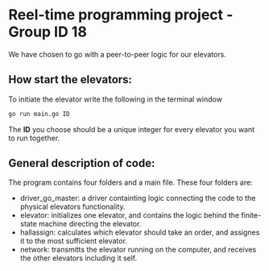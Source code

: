# Reel-time programming project - Group ID 18
We have chosen to go with a peer-to-peer logic for our elevators. <br/>

## How start the elevators:

To initiate the elevator write the following in the terminal window
```sh
go run main.go ID
```
The **ID** you choose should be a unique integer for every elevator you want to run together. <br/>

## General description of code:
The program contains four folders and a main file. These four folders are: <br/>
- driver_go_master: a driver containting logic connecting the code to the physical elevators functionality. <br/>
- elevator: initializes one elevator, and contains the logic behind the finite-state machine directing the elevator. <br/>
- hallassign: calculates which elevator should take an order, and assignes it to the most sufficient elevator. <br/>
- network: transmitts the elevator running on the computer, and receives the other elevators including it self. <br/>
